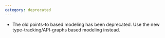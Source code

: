 ```yaml
---
category: deprecated
---
```

* The old points-to based modeling has been deprecated. Use the new type-tracking/API-graphs based modeling instead.
